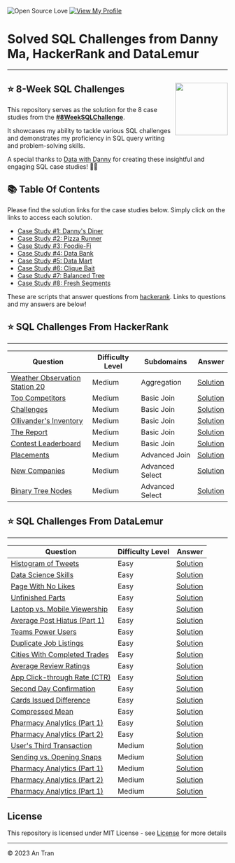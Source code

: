 
![Open Source Love](https://badges.frapsoft.com/os/v1/open-source.svg?v=103)
[![View My Profile](https://img.shields.io/badge/View-My_Profile-green?logo=GitHub)](https://github.com/antran28)

# Solved SQL Challenges from Danny Ma, HackerRank and DataLemur
------------
## ⭐️ 8-Week SQL Challenges <img src="https://s3.amazonaws.com/thinkific-import/357412/n0nS0vA3RmOtzsH99jyf_Data_With_Danny_Round_Logo_png" align="right" width="120" />

This repository serves as the solution for the 8 case studies from the **[#8WeekSQLChallenge](https://8weeksqlchallenge.com)**. 

It showcases my ability to tackle various SQL challenges and demonstrates my proficiency in SQL query writing and problem-solving skills.

A special thanks to [Data with Danny](https://www.linkedin.com/company/datawithdanny/) for creating these insightful and engaging SQL case studies! 👋🏻 

## 📚  Table Of Contents

Please find the solution links for the case studies below. Simply click on the links to access each solution.
- [Case Study #1: Danny's Diner](https://github.com/antran28/SQL-Practice/tree/main/Case%20Study%20%231%20-%20Danny's%20Diner)
- [Case Study #2: Pizza Runner](https://github.com/katiehuangx/8-Week-SQL-Challenge/blob/main/Case%20Study%20%232%20-%20Pizza%20Runner/README.md)
- [Case Study #3: Foodie-Fi](https://github.com/katiehuangx/8-Week-SQL-Challenge/blob/main/Case%20Study%20%233%20-%20Foodie-Fi/README.md)
- [Case Study #4: Data Bank](https://github.com/katiehuangx/8-Week-SQL-Challenge/blob/main/Case%20Study%20%234%20-%20Data%20Bank/README.md)
- [Case Study #5: Data Mart](https://github.com/katiehuangx/8-Week-SQL-Challenge/blob/main/Case%20Study%20%235%20-%20Data%20Mart/README.md)
- [Case Study #6: Clique Bait](https://github.com/katiehuangx/8-Week-SQL-Challenge/blob/main/Case%20Study%20%236%20-%20Clique%20Bait/README.md)
- [Case Study #7: Balanced Tree](https://github.com/katiehuangx/8-Week-SQL-Challenge/tree/main/Case%20Study%20%237%20-%20Balanced%20Tree%20Clothing%20Co.)
- [Case Study #8: Fresh Segments](https://github.com/katiehuangx/8-Week-SQL-Challenge/blob/main/Case%20Study%20%238%3A%20Fresh%20Segments/README.md)

These are scripts that answer questions from <a href="https://hackerrank.com">hackerank</a>. Links to questions and my answers are below!

## ⭐️ SQL Challenges From HackerRank
---------------

| Question                | Difficulty Level              | Subdomains              | Answer                 |
|-------------------------|-------------------------|-------------------------|------------------------:|
| [Weather Observation Station 20](https://www.hackerrank.com/challenges/weather-observation-station-20/problem?isFullScreen=true) | Medium | Aggregation | [Solution](https://github.com/antran28/SQL-Practice/blob/main/Solution/Weather%20Observation%20Station%2020.sql) |
| [Top Competitors](https://www.hackerrank.com/challenges/full-score/problem) | Medium | Basic Join | [Solution](https://github.com/antran28/SQL-Practice/blob/main/Solution/Top%20Competitors.sql) |
| [Challenges](https://www.hackerrank.com/challenges/challenges/problem) | Medium | Basic Join | [Solution](https://github.com/antran28/SQL-Practice/blob/main/Solution/Challenges.sql) |
| [Ollivander's Inventory](https://www.hackerrank.com/challenges/harry-potter-and-wands/problem) | Medium | Basic Join | [Solution](https://github.com/antran28/SQL-Practice/blob/main/Solution/Ollivander's%20Inventory.sql) |
| [The Report](https://www.hackerrank.com/challenges/the-report/problem) | Medium | Basic Join | [Solution](https://github.com/antran28/SQL-Practice/blob/main/Solution/The%20Report.sql) |
| [Contest Leaderboard](https://www.hackerrank.com/challenges/contest-leaderboard/problem?isFullScreen=true) | Medium | Basic Join | [Solution](https://github.com/antran28/SQL-Practice/blob/main/Solution/Contest%20Leaderboard.sql) |
| [Placements](https://www.hackerrank.com/challenges/placements/problem?isFullScreen=true) | Medium | Advanced Join | [Solution](https://github.com/antran28/SQL-Practice/blob/main/Solution/Placements.sql) |
| [New Companies](https://www.hackerrank.com/challenges/the-company/problem) | Medium | Advanced Select | [Solution](https://github.com/antran28/SQL-Practice/blob/main/Solution/New%20Companies.sql) |
| <a href="https://www.hackerrank.com/challenges/binary-search-tree-1/problem">Binary Tree Nodes</a> | Medium | Advanced Select | <a href="https://github.com/antran28/SQL-Practice/blob/main/Solution/Binary%20Tree%20Nodes.sql">Solution</a> |

## ⭐️ SQL Challenges From DataLemur
---------------

| Question                | Difficulty Level              | Answer                 |
|-------------------------|-------------------------|------------------------:|
| [Histogram of Tweets](https://datalemur.com/questions/sql-histogram-tweets) | Easy | [Solution](https://github.com/antran28/SQL-Practice/blob/main/Solution/Histogram%20of%20Tweets.sql) |
| [Data Science Skills](https://datalemur.com/questions/matching-skills) | Easy | [Solution](https://github.com/antran28/SQL-Practice/blob/main/Solution/Data%20Science%20Skills.sql) |
| [Page With No Likes](https://datalemur.com/questions/sql-page-with-no-likes) | Easy | [Solution](https://github.com/antran28/SQL-Practice/blob/main/Solution/Page%20With%20No%20Likes.sql) |
| [Unfinished Parts](https://datalemur.com/questions/tesla-unfinished-parts) | Easy |[Solution](https://github.com/antran28/SQL-Practice/blob/main/Solution/Unfinished%20Parts.sql) |
| [Laptop vs. Mobile Viewership](https://datalemur.com/questions/laptop-mobile-viewership) | Easy | [Solution](https://github.com/antran28/SQL-Practice/blob/main/Solution/Laptop%20vs.%20Mobile%20Viewership.sql) |
| [Average Post Hiatus (Part 1)](https://datalemur.com/questions/sql-average-post-hiatus-1) | Easy | [Solution](https://github.com/antran28/SQL-Practice/blob/main/Solution/Average%20Post%20Hiatus%20(Part%201).sql) |
| [Teams Power Users](https://datalemur.com/questions/teams-power-users) | Easy |  [Solution](https://github.com/antran28/SQL-Practice/blob/main/Solution/Teams%20Power%20Users.sql) |
| [Duplicate Job Listings](https://datalemur.com/questions/duplicate-job-listings) | Easy | [Solution](https://github.com/antran28/SQL-Practice/blob/main/Solution/Duplicate%20Job%20Listings.sql) |
| [Cities With Completed Trades](https://datalemur.com/questions/completed-trades) | Easy | [Solution](https://github.com/antran28/SQL-Practice/blob/main/Solution/Cities%20With%20Completed%20Trades.sql) |
| [Average Review Ratings](https://datalemur.com/questions/sql-avg-review-ratings) | Easy | [Solution](https://github.com/antran28/SQL-Practice/blob/main/Solution/Average%20Review%20Ratings.sql) |
| [App Click-through Rate (CTR)](https://datalemur.com/questions/click-through-rate) | Easy | [Solution](https://github.com/antran28/SQL-Practice/blob/main/Solution/App%20Click-through%20Rate%20(CTR).sql) |
| [Second Day Confirmation](https://datalemur.com/questions/second-day-confirmation) | Easy |[Solution](https://github.com/antran28/SQL-Practice/blob/main/Solution/Second%20Day%20Confirmation.sql) |
| [Cards Issued Difference](https://datalemur.com/questions/cards-issued-difference) | Easy | [Solution](https://github.com/antran28/SQL-Practice/blob/main/Solution/Cards%20Issued%20Difference.sql) |
| [Compressed Mean](https://datalemur.com/questions/alibaba-compressed-mean) | Easy | [Solution](https://github.com/antran28/SQL-Practice/blob/main/Solution/Compressed%20Mean.sql) |
| [Pharmacy Analytics (Part 1)](https://datalemur.com/questions/top-profitable-drugs) | Easy |  [Solution](https://github.com/antran28/SQL-Practice/blob/main/Solution/Pharmacy%20Analytics%20(Part%201).sql) |
| [Pharmacy Analytics (Part 2)](https://datalemur.com/questions/duplicate-job-listings) | Easy | [Solution](https://github.com/antran28/SQL-Practice/blob/main/Solution/Pharmacy%20Analytics%20(Part%202).sql) |
| [User's Third Transaction](https://datalemur.com/questions/sql-third-transaction) | Medium | [Solution](https://github.com/antran28/SQL-Practice/blob/main/Solution/User's%20Third%20Transaction.sql) |
| [Sending vs. Opening Snaps](https://datalemur.com/questions/time-spent-snaps) | Medium | [Solution](https://github.com/antran28/SQL-Practice/blob/main/Solution/Sending%20vs.%20Opening%20Snaps.sql) |
| [Pharmacy Analytics (Part 1)](https://datalemur.com/questions/top-profitable-drugs) | Medium |  [Solution](https://github.com/antran28/SQL-Practice/blob/main/Solution/Pharmacy%20Analytics%20(Part%201).sql) |
| [Pharmacy Analytics (Part 2)](https://datalemur.com/questions/duplicate-job-listings) | Medium | [Solution](https://github.com/antran28/SQL-Practice/blob/main/Solution/Pharmacy%20Analytics%20(Part%202).sql) |
| [Pharmacy Analytics (Part 1)](https://datalemur.com/questions/top-profitable-drugs) | Medium |  [Solution](https://github.com/antran28/SQL-Practice/blob/main/Solution/Pharmacy%20Analytics%20(Part%201).sql) |

## License
This repository is licensed under MIT License - see [License](LICENSE) for more details
___________________________________

<p>&copy; 2023 An Tran</p>

